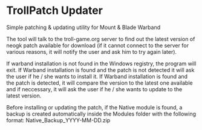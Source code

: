 # TrollPatch Updater
Simple patching &amp; updating utility for Mount &amp; Blade Warband

The tool will talk to the troll-game.org server to find out the latest version of neogk patch available for download (if it cannot connect to the server for various reasons, it will notify the user and ask him to try again later).

If warband installation is not found in the Windows registry, the program will exit.
If Warband installation is found and the patch is not detected it will ask the user if he / she wants to install it.
If Warband installation is found and the patch is detected, it will compare the version to the latest one available and if neccessary, it will ask the user if he / she wants to update to the latest version.

Before installing or updating the patch, if the Native module is found, a backup is created automatically inside the Modules folder with the following format: Native_Backup_YYYY-MM-DD.zip
